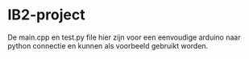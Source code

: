 # IB2-project

De main.cpp en test.py file hier zijn voor een eenvoudige arduino naar python connectie en kunnen als voorbeeld gebruikt worden.

